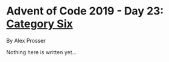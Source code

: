 # Advent of Code 2019 - Day 23: [Category Six](https://adventofcode.com/2019/day/23)
By Alex Prosser

Nothing here is written yet...